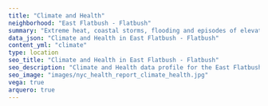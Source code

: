 ```yaml
---
title: "Climate and Health"
neighborhood: "East Flatbush - Flatbush"
summary: "Extreme heat, coastal storms, flooding and episodes of elevated ozone are climate-related hazards that may increase with climate change and have important public health impacts in New York City. Extreme weather can cause power outages, which also threaten public health. This report provides neighborhood indicators of climate-related hazards, vulnerability and health impacts."
data_json: "Climate and Health in East Flatbush - Flatbush"
content_yml: "climate"
type: location
seo_title: "Climate and Health in East Flatbush - Flatbush"
seo_description: "Climate and Health data profile for the East Flatbush - Flatbush neighborhood of NYC."
seo_image: "images/nyc_health_report_climate_health.jpg"
vega: true
arquero: true
---
```

